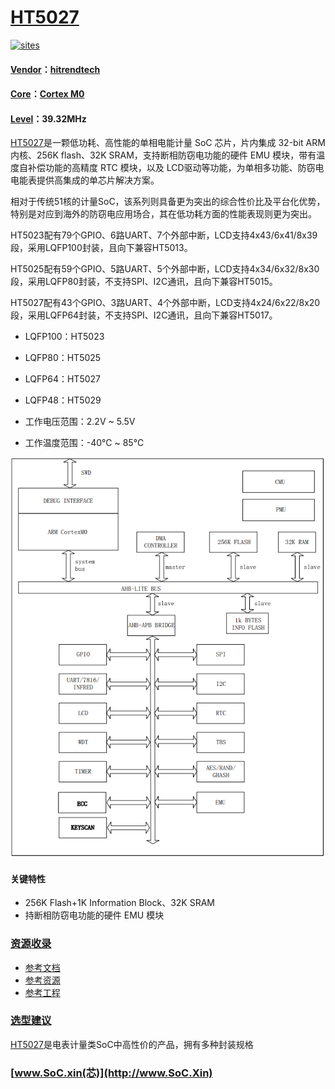 ﻿# [HT5027](https://github.com/SoCXin/HT5027)

[![sites](http://182.61.61.133/link/resources/SoC.png)](http://www.SoC.Xin)

#### [Vendor](https://github.com/SoCXin/Vendor)：[hitrendtech](http://www.hitrendtech.com/)
#### [Core](https://github.com/SoCXin/Cortex)：[Cortex M0](https://github.com/SoCXin/CM0)
#### [Level](https://github.com/SoCXin/Level)：39.32MHz

[HT5027](http://www.hitrendtech.com/list_product/14)是一颗低功耗、高性能的单相电能计量 SoC 芯片，片内集成 32-bit ARM 内核、256K flash、32K SRAM，支持断相防窃电功能的硬件 EMU 模块，带有温度自补偿功能的高精度 RTC 模块，以及 LCD驱动等功能，为单相多功能、防窃电电能表提供高集成的单芯片解决方案。

相对于传统51核的计量SoC，该系列则具备更为突出的综合性价比及平台化优势，特别是对应到海外的防窃电应用场合，其在低功耗方面的性能表现则更为突出。

HT5023配有79个GPIO、6路UART、7个外部中断，LCD支持4x43/6x41/8x39段，采用LQFP100封装，且向下兼容HT5013。

HT5025配有59个GPIO、5路UART、5个外部中断，LCD支持4x34/6x32/8x30段，采用LQFP80封装，不支持SPI、I2C通讯，且向下兼容HT5015。

HT5027配有43个GPIO、3路UART、4个外部中断，LCD支持4x24/6x22/8x20段，采用LQFP64封装，不支持SPI、I2C通讯，且向下兼容HT5017。

* LQFP100：HT5023
* LQFP80：HT5025
* LQFP64：HT5027
* LQFP48：HT5029

* 工作电压范围：2.2V ~ 5.5V
* 工作温度范围：-40℃ ~ 85℃

[![sites](docs/HT5027.png)](http://www.hitrendtech.com/products/5)

#### 关键特性

* 256K Flash+1K Information Block、32K SRAM
* 持断相防窃电功能的硬件 EMU 模块

### [资源收录](https://github.com/SoCXin/HT5027)

* [参考文档](docs/)
* [参考资源](src/)
* [参考工程](project/)

### [选型建议](https://github.com/SoCXin)

[HT5027](https://github.com/SoCXin/HT5027)是电表计量类SoC中高性价的产品，拥有多种封装规格


###  [www.SoC.xin(芯)](http://www.SoC.Xin)
